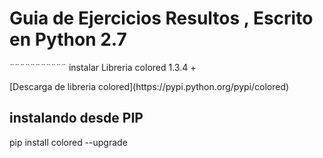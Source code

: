 <h1>Guia de Ejercicios Resultos , Escrito en Python 2.7</h1>
<p>
    ¨¨¨¨¨¨¨¨¨¨¨
    instalar Libreria colored 1.3.4 +
</p>
[Descarga de libreria colored](https://pypi.python.org/pypi/colored)
<h2>instalando desde PIP</h2>
<p>pip install colored --upgrade</p>
